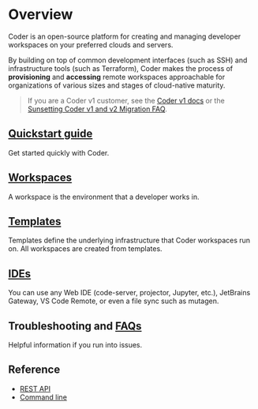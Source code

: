 <!-- I rewrote this page to be more of a hub page, with links to the most helpful sections in the docs. Obviously, I don't know exactly what these sections would be yet, but I picked a few that seemed important. Also, I'm not 100% confident in the html/markdown formatting (I used the docs I created at Sauce Labs as a starting point), so I hope it's clear enough to get the idea.-->

# Overview

Coder is an open-source platform for creating and managing developer workspaces
on your preferred clouds and servers.

By building on top of common development interfaces (such as SSH) and infrastructure tools (such as Terraform), Coder makes the process of **provisioning** and **accessing** remote workspaces approachable for organizations of various sizes and stages of cloud-native maturity.

<blockquote class="warning">
  <p>
  If you are a Coder v1 customer, see the <a href="https://coder.com/docs/coder">Coder v1 docs</a> or the <a href="https://coder.com/docs/coder/latest/guides/v2-faq">Sunsetting Coder v1 and v2 Migration FAQ</a>.
  </p>
</blockquote>

<div className="box-wrapper" markdown="1">
  <div className="box box1 card">
    <div className="container">
    <h2><a href="https://coder.com/docs/about/quickstart">Quickstart guide</a></h2>
    <p>Get started quickly with Coder.</p>
    </div>
  </div>
  <div className="box box2 card">
    <div className="container">
    <h2><a href="https://coder.com/docs/workspaces">Workspaces</a></h2>
    <p>A workspace is the environment that a developer works in.</p>
    </div>
  </div>
  <div className="box box3 card">
    <div className="container">
    <h2><a href="https://coder.com/docs/templates/index">Templates</a></h2>
    <p>Templates define the underlying infrastructure that Coder workspaces run on. All workspaces are created from templates.</p>
    </div>
  </div>
  <div className="box box4 card">
    <div className="container">
    <h2><a href="https://coder.com/docs/ides">IDEs</a></h2>
    <p>You can use any Web IDE (code-server, projector, Jupyter, etc.), JetBrains Gateway, VS Code Remote, or even a file sync such as mutagen.
    </p>
    </div>
  </div>
  <div className="box box5 card">
    <div className="container">
    <h2>Troubleshooting and <a href="https://coder.com/docs/faqs">FAQs</a></h2>
    <p>Helpful information if you run into issues.</p>
    </div>
  </div>
  <div className="box box6 card">
    <div className="container">
    <h2>Reference</h2>
    <p>
    <ul>
        <li><a href="https://coder.com/docs/reference/api">REST API</a></li>
        <li><a href="https://coder.com/docs/reference/cli">Command line</a></li>
    </ul>
    </p>
    </div>
  </div>
</div>
